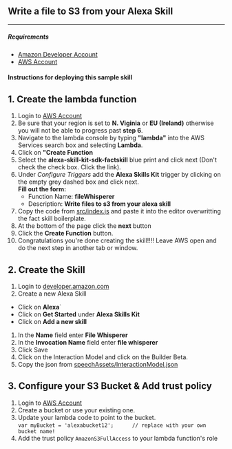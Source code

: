 ## Write a file to S3 from your Alexa Skill
----

##### Requirements

* [Amazon Developer Account](https://developer.amazon.com)
* [AWS Account](https://console.aws.amazon.com)

#### Instructions for deploying this sample skill


## 1. Create the lambda function

1. Login to [AWS Account](https://console.aws.amazon.com)
1. Be sure that your region is set to **N. Viginia** or **EU (Ireland)** otherwise you will not be able to progress past **step 6**.
1. Navigate to the lambda console by typing **"lambda"** into the AWS Services search box and selecting **Lambda**.
1. Click on **"Create Function**
1. Select the **alexa-skill-kit-sdk-factskill** blue print and click next (Don't check the check box. Click the link).
1. Under *Configure Triggers* add the **Alexa Skills Kit** trigger by clicking on the empty grey dashed box and click next.  
**Fill out the form:**  
   * Function Name: **fileWhisperer**
   * Description: **Write files to s3 from your alexa skill**
1. Copy the code from [src/index.js](https://github.com/alexa/alexa-cookbook/blob/master/aws/Amazon-S3/write/src/index.js) and paste it into the editor overwritting the fact skill boilerplate. 
1. At the bottom of the page click the **next** button
1. Click the **Create Function** button.
1. Congratulations you're done creating the skill!!!! Leave AWS open and do the next step in another tab or window.

## 2. Create the Skill

1. Login to [developer.amazon.com](https://developer.amazon.com)
1. Create a new Alexa Skill
  * Click on **Alexa**`
  * Click on **Get Started** under **Alexa Skills Kit**
  * Click on **Add a new skill**
1. In the **Name** field enter **File Whisperer**
1. In the **Invocation Name** field enter **file whisperer**
1. Click Save
1. Click on the Interaction Model and click on the Builder Beta.
1. Copy the json from [speechAssets/InteractionModel.json](https://github.com/alexa/alexa-cookbook/blob/master/aws/Amazon-S3/write/speechAssets/InteractionModel.json)

## 3. Configure your S3 Bucket & Add trust policy

1. Login to [AWS Account](https://console.aws.amazon.com)
1. Create a bucket or use your existing one.
1. Update your lambda code to point to the bucket.  
  `var myBucket = 'alexabucket12';      // replace with your own bucket name!`
1. Add the trust policy `AmazonS3FullAccess` to your lambda function's role